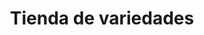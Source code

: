 ---
title: "Tienda de variedades"
url: /ciudad-satelite/tienda-de-variedades-calle-mallco-mayta-5/
shop: comodidad
---